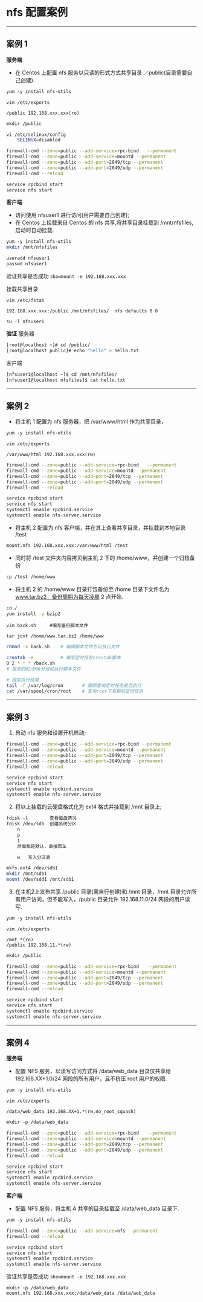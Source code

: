 # nfs 配置案例

---

## 案例 1
**服务端**
- 在 Centos 上配置 nfs 服务以只读的形式方式共享目录 ／public(目录需要自己创建).
```bash
yum ‐y install nfs‐utils
```
```vim
vim /etc/exports

/public 192.168.xxx.xxx(ro)
```
```bash
mkdir /public

vi /etc/selinux/config
	SELINUX=disabled

firewall-cmd --zone=public --add-service=rpc-bind	--permanent
firewall-cmd --zone=public --add-service=mountd --permanent
firewall-cmd --zone=public --add-port=2049/tcp --permanent
firewall-cmd --zone=public --add-port=2049/udp --permanent
firewall-cmd --reload

service rpcbind start
service nfs start
```

**客户端**
- 访问使用 nfsuser1 进行访问(用户需要自己创建);
- 在 Centos 上挂载来自 Centos 的 nfs 共享,将共享目录挂载到 /mnt/nfsfiles,启动时自动挂载.
```bash
yum ‐y install nfs‐utils
mkdir /mnt/nfsfiles

useradd nfsuser1
passwd nfsuser1
```

验证共享是否成功 `showmount ‐e 192.168.xxx.xxx`

挂载共享目录
```vim
vim /etc/fstab

192.168.xxx.xxx:/public /mnt/nfsfiles/	nfs defaults 0 0
```

`su ‐l nfsuser1`

**验证**
服务器
```bash
[root@localhost ~]# cd /public/
[root@localhost public]# echo "hello" > hello.txt
```
客户端
```bash
[nfsuser1@localhost ~]$ cd /mnt/nfsfiles/
[nfsuser1@localhost nfsfiles]$ cat hello.txt
```

---

## 案例 2
- 将主机 1 配置为 nfs 服务器，把 /var/www/html 作为共享目录，
```bash
yum ‐y install nfs‐utils
```
```vim
vim /etc/exports

/var/www/html 192.168.xxx.xxx(rw)
```
```bash
firewall-cmd --zone=public --add-service=rpc-bind	--permanent
firewall-cmd --zone=public --add-service=mountd --permanent
firewall-cmd --zone=public --add-port=2049/tcp --permanent
firewall-cmd --zone=public --add-port=2049/udp --permanent
firewall-cmd --reload

service rpcbind start
service nfs start
systemctl enable rpcbind.service
systemctl enable nfs-server.service
```

- 将主机 2 配置为 nfs 客户端，并在其上查看共享目录，并挂载到本地目录 /test
```bash
mount.nfs 192.168.xxx.xxx:/var/www/html /test
```

-  同时将 /test 文件夹内容拷贝到主机 2 下的 /home/www，并创建一个归档备份
```bash
cp /test /home/www
```

- 将主机 2 的 /home/www 目录打包备份至 /home 目录下文件名为 www.tar.bz2，备份周期为每天凌晨 2 点开始.
```bash
cd /
yum install -y bzip2
```
```vim
vim back.sh		#编写备份脚本文件

tar jcvf /home/www.tar.bz2 /home/www
```
```bash
chmod -x back.sh	# 编辑脚本文件为可执行文件

crontab -e			# 编写定时任务crontab脚本
0 2 * * * /back.sh
# 每天的02点00分自动执行脚本文件

# 跟踪执行结果
tail -f /var/log/cron		# 跟踪查询定时任务是否执行
cat /var/spool/cron/root	# 查询root下有那些定时任务
```

---

## 案例 3
1. 启动 nfs 服务和设置开机启动;
```bash
firewall-cmd --zone=public --add-service=rpc-bind --permanent
firewall-cmd --zone=public --add-service=mountd --permanent
firewall-cmd --zone=public --add-port=2049/tcp --permanent
firewall-cmd --zone=public --add-port=2049/udp --permanent
firewall-cmd --reload

service rpcbind start
service nfs start
systemctl enable rpcbind.service
systemctl enable nfs-server.service
```

2. 将以上挂载的云硬盘格式化为 ext4 格式并挂载到 /mnt 目录上;
```bash
fdisk ‐l		查看磁盘情况
fdisk /dev/sdb	创建系统分区
	n
	p
	1
	后面都是默认，直接回车

	w	写入分区表

mkfs.ext4 /dev/sdb1
mkdir /mnt/sdb1
mount /dev/sdd1 /mnt/sdb1
```

3. 在主机2上发布共享 /public 目录(需自行创建)和 /mnt 目录，/mnt 目录允许所有用户访问，但不能写入，/public 目录允许 192.168.11.0/24 网段的用户读写.
```bash
yum ‐y install nfs‐utils
```
```vim
vim /etc/exports

/mnt *(ro)
/public 192.168.11.*(rw)
```
```bash
mkdir /public

firewall-cmd --zone=public --add-service=rpc-bind	--permanent
firewall-cmd --zone=public --add-service=mountd --permanent
firewall-cmd --zone=public --add-port=2049/tcp --permanent
firewall-cmd --zone=public --add-port=2049/udp --permanent
firewall-cmd --reload

service rpcbind start
service nfs start
systemctl enable rpcbind.service
systemctl enable nfs-server.service
```

---

## 案例 4
**服务端**
- 配置 NFS 服务，以读写访问方式将 /data/web_data 目录仅共享给 192.168.XX+1.0/24 网段的所有用户，且不挤压 root 用户的权限.

```bash
yum ‐y install nfs‐utils
```
```vim
vim /etc/exports

/data/web_data 192.168.XX+1.*(rw,no_root_squash)
```
```bash
mkdir -p /data/web_data

firewall-cmd --zone=public --add-service=rpc-bind	--permanent
firewall-cmd --zone=public --add-service=mountd --permanent
firewall-cmd --zone=public --add-port=2049/tcp --permanent
firewall-cmd --zone=public --add-port=2049/udp --permanent
firewall-cmd --reload

service rpcbind start
service nfs start
systemctl enable rpcbind.service
systemctl enable nfs-server.service
```

**客户端**
- 配置 NFS 服务，将主机 A 共享的目录挂载至 /data/web_data 目录下.
```bash
yum ‐y install nfs‐utils

firewall-cmd --zone=public --add-service=nfs --permanent
firewall-cmd --reload

service rpcbind start
service nfs start
systemctl enable rpcbind.service
systemctl enable nfs-server.service
```

验证共享是否成功 `showmount ‐e 192.168.xxx.xxx`

```
mkdir -p /data/web_data
mount.nfs 192.168.xxx.xxx:/data/web_data /data/web_data
```
